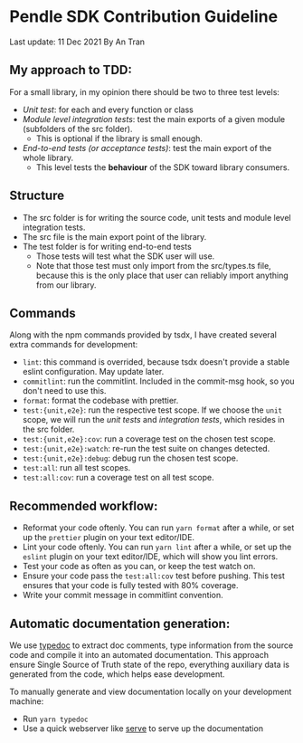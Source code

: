 # Pendle SDK Contribution Guideline

Last update: 11 Dec 2021 By An Tran

## My approach to TDD:

For a small library, in my opinion there should be two to three test levels:

- _Unit test_: for each and every function or class
- _Module level integration tests_: test the main exports of a given module (subfolders of the src folder).
  - This is optional if the library is small enough.
- _End-to-end tests (or acceptance tests)_: test the main export of the whole library.
  - This level tests the **behaviour** of the SDK toward library consumers.

## Structure

- The src folder is for writing the source code, unit tests and module level integration tests.
- The src file is the main export point of the library.
- The test folder is for writing end-to-end tests
  - Those tests will test what the SDK user will use.
  - Note that those test must only import from the src/types.ts file, because this is the only place that user can reliably import anything from our library.

## Commands

Along with the npm commands provided by tsdx, I have created several extra commands for development:

- `lint`: this command is overrided, because tsdx doesn't provide a stable eslint configuration. May update later.
- `commitlint`: run the commitlint. Included in the commit-msg hook, so you don't need to use this.
- `format`: format the codebase with prettier.
- `test:{unit,e2e}`: run the respective test scope. If we choose the `unit` scope, we will run the _unit tests_ and _integration tests_, which resides in the src folder.
- `test:{unit,e2e}:cov`: run a coverage test on the chosen test scope.
- `test:{unit,e2e}:watch`: re-run the test suite on changes detected.
- `test:{unit,e2e}:debug`: debug run the chosen test scope.
- `test:all`: run all test scopes.
- `test:all:cov`: run a coverage test on all test scope.

## Recommended workflow:

- Reformat your code oftenly. You can run `yarn format` after a while, or set up the `prettier` plugin on your text editor/IDE.
- Lint your code oftenly. You can run `yarn lint` after a while, or set up the `eslint` plugin on your text editor/IDE, which will show you lint errors.
- Test your code as often as you can, or keep the test watch on.
- Ensure your code pass the `test:all:cov` test before pushing. This test ensures that your code is fully tested with 80% coverage.
- Write your commit message in commitlint convention.

## Automatic documentation generation:

We use [typedoc](https://typedoc.org/) to extract doc comments, type information from the source code and compile it into an automated documentation.
This approach ensure Single Source of Truth state of the repo, everything auxiliary data is generated from the code, which helps ease development.

To manually generate and view documentation locally on your development machine:

- Run `yarn typedoc`
- Use a quick webserver like [serve](https://www.npmjs.com/package/serve) to serve up the documentation
